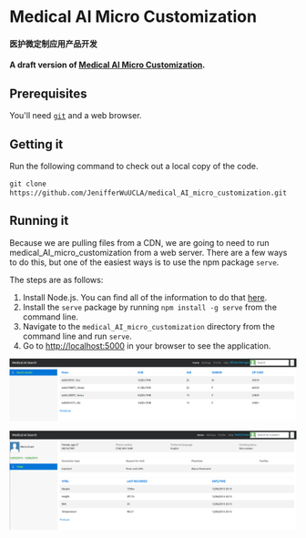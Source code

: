 # Medical AI Micro Customization
#### 医护微定制应用产品开发
#### A draft version of [Medical AI Micro Customization](https://github.com/JenifferWuUCLA/medical_AI_micro_customization).


## Prerequisites
You'll need [`git`](http://git-scm.com/) and a web browser.


## Getting it
Run the following command to check out a local copy of the code.

```shell
git clone https://github.com/JenifferWuUCLA/medical_AI_micro_customization.git
```


## Running it
Because we are pulling files from a CDN, we are going to need to run medical_AI_micro_customization from a web server. There are a few ways to do this, but one of the easiest ways is to use the npm package `serve`.

The steps are as follows:

1. Install Node.js. You can find all of the information to do that [here](http://nodejs.org/).
2. Install the `serve` package by running `npm install -g serve` from the command line.
3. Navigate to the `medical_AI_micro_customization` directory from the command line and run `serve`.
4. Go to [http://localhost:5000](http://localhost:5000) in your browser to see the application.

![Search Page](https://github.com/JenifferWuUCLA/medical_AI_micro_customization/blob/master/image/Medical%20AI%20search.png)

![Profile Page](https://github.com/JenifferWuUCLA/medical_AI_micro_customization/blob/master/image/patient's%20profile%20detail.png)
